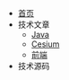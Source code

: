 * [首页](/)
* 技术文章
   * [Java](/article/Java/_sidebar.md)
   * [Cesium](/article/Cesium/_sidebar.md)
   * [前端](/article/JS/vue/_sidebar.md)
* 技术源码